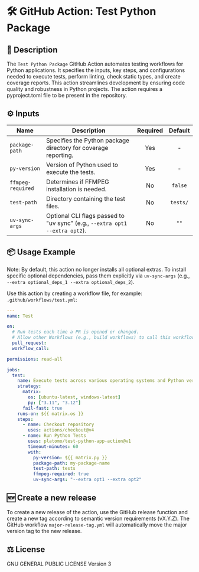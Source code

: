 # 🛠️ GitHub Action: Test Python Package

## 📄 Description

The `Test Python Package` GitHub Action automates testing workflows for Python
applications.
It specifies the inputs, key steps, and configurations needed to execute tests,
perform linting, check static types, and create coverage reports. This action
streamlines development by ensuring code quality and robustness in Python projects.
The action requires a pyproject.toml file to be present in the repository.

## ⚙️ Inputs

| Name              | Description                                                                 | Required | Default  |
| ----------------- | --------------------------------------------------------------------------- | :------: | :------: |
| `package-path`    | Specifies the Python package directory for coverage reporting.              |   Yes    |    -     |
| `py-version`      | Version of Python used to execute the tests.                                |   Yes    |    -     |
| `ffmpeg-required` | Determines if FFMPEG installation is needed.                                |    No    | `false`  |
| `test-path`       | Directory containing the test files.                                        |    No    | `tests/` |
| `uv-sync-args`    | Optional CLI flags passed to "uv sync" (e.g., `--extra opt1 --extra opt2`). |    No    | `""`    |

## 📦 Usage Example

Note: By default, this action no longer installs all optional extras. To install specific optional dependencies, pass them explicitly via `uv-sync-args` (e.g., `--extra optional_deps_1 --extra optional_deps_2`).

Use this action by creating a workflow file, for example: `.github/workflows/test.yml`:

```yaml
---
name: Test

on:
  # Run tests each time a PR is opened or changed.
  # Allow other Workflows (e.g., build workflows) to call this workflow.
  pull_request:
  workflow_call:

permissions: read-all

jobs:
  test:
    name: Execute tests across various operating systems and Python versions.
    strategy:
      matrix:
        os: [ubuntu-latest, windows-latest]
        py: ["3.11", "3.12"]
      fail-fast: true
    runs-on: ${{ matrix.os }}
    steps:
      - name: Checkout repository
        uses: actions/checkout@v4
      - name: Run Python Tests
        uses: platomo/test-python-app-action@v1
        timeout-minutes: 60
        with:
          py-version: ${{ matrix.py }}
          package-path: my-package-name
          test-path: tests
          ffmpeg-required: true
          uv-sync-args: "--extra opt1 --extra opt2"
```

## 🆕 Create a new release

To create a new release of the action, use the GitHub release function and create a new
tag according to semantic version requirements (vX.Y.Z).
The GitHub workflow `major-release-tag.yml` will automatically move the major version
tag to the new release.

## ⚖️ License

GNU GENERAL PUBLIC LICENSE Version 3
